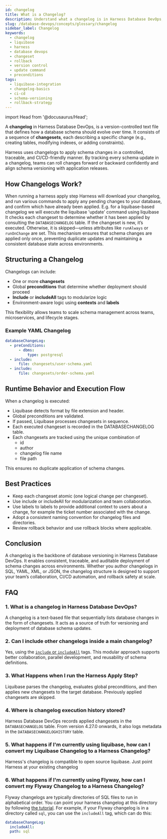 ```yaml
---
id: changelog
title: What is a Changelog?
description: Understand what a changelog is in Harness Database DevOps, how it works with Liquibase, and how to structure it effectively for CI/CD, version control, and rollback automation.
slug: /database-devops/concepts/glossary/changelog
sidebar_label: Changelog
keywords: 
  - changelog
  - liquibase
  - harness
  - database devops
  - changeset
  - rollback
  - version control
  - update command
  - preconditions
tags:
  - liquibase-integration
  - changelog-basics
  - ci-cd
  - schema-versioning
  - rollback-strategy
---
```


import Head from '@docusaurus/Head';

<Head>
  <meta name="title" content="Understanding Changelogs in Harness Database DevOps" data-rh="title"/>
  <meta
    name="description"
    content="Understand what a changelog is in Harness Database DevOps, how it works with Liquibase, and how to structure it effectively for CI/CD, version control, and rollback automation."
  />
  <script type="application/ld+json">
    {`
      {
        "@context": "https://schema.org",
        "@type": "FAQPage",
        "mainEntity": [
          {
            "@type": "Question",
            "name": "What is a changelog in Liquibase?",
            "acceptedAnswer": {
              "@type": "Answer",
              "text": "A changelog is a text-based file that sequentially lists database changes in the form of changesets. It acts as a source of truth for versioning and deployment of database schema updates."
            }
          },
          {
            "@type": "Question",
            "name": "What formats can I use for Liquibase changelogs?",
            "acceptedAnswer": {
              "@type": "Answer",
              "text": "Liquibase changelogs can be written in SQL, XML, YAML, or JSON. Liquibase Pro users can also use formatted MongoDB syntax."
            }
          },
          {
            "@type": "Question",
            "name": "Can I include other changelogs inside a main changelog?",
            "acceptedAnswer": {
              "@type": "Answer",
              "text": "Yes, using the include or includeAll tags. This modular approach supports better collaboration, parallel development, and reusability of schema definitions."
            }
          },
          {
            "@type": "Question",
            "name": "What happens when I run the Liquibase update command?",
            "acceptedAnswer": {
              "@type": "Answer",
              "text": "Liquibase parses the changelog, evaluates global preconditions, and then applies new changesets to the target database. Previously applied changesets are skipped."
            }
          },
          {
            "@type": "Question",
            "name": "Where is changelog execution history stored?",
            "acceptedAnswer": {
              "@type": "Answer",
              "text": "Liquibase records applied changesets in the DATABASECHANGELOG table. From version 4.27.0 onwards, it also logs metadata in the DATABASECHANGELOGHISTORY table."
            }
          }
        ]
      }
    `}
  </script>
</Head>

A **changelog** in Harness Database DevOps, is a version-controlled text file that defines how a database schema should evolve over time. It consists of a sequence of **changesets**, each describing a specific change (e.g., creating tables, modifying indexes, or adding constraints).

Harness uses changelogs to apply schema changes in a controlled, traceable, and CI/CD-friendly manner. By tracking every schema update in a changelog, teams can roll changes forward or backward confidently and align schema versioning with application releases.

## How Changelogs Work?

When running a harness apply step Harness will download your changelog, and run various commands to apply any pending changes to your database, and confirm which have already been applied. E.g. for a liquibase-based changelog we will execute the liquibase 'update' command using liquibase It checks each changeset to determine whether it has been applied by consulting the `DATABASECHANGELOG` table. If the changeset is new, it’s executed. Otherwise, it is skipped—unless attributes like `runAlways` or `runOnChange` are set. This mechanism ensures that schema changes are applied only once, preventing duplicate updates and maintaining a consistent database state across environments.

## Structuring a Changelog

Changelogs can include:

- One or more **changesets**
- Global **preconditions** that determine whether deployment should proceed
- **Include** or **includeAll** tags to modularize logic
- Environment-aware logic using **contexts** and **labels**

This flexibility allows teams to scale schema management across teams, microservices, and lifecycle stages.

### Example YAML Changelog

```yaml
databaseChangeLog:
  - preConditions:
      - dbms:
          type: postgresql
  - include:
      file: changesets/user-schema.yaml
  - include:
      file: changesets/order-schema.yaml
```

## Runtime Behavior and Execution Flow

When a changelog is executed:

- Liquibase detects format by file extension and header.
- Global preconditions are validated.
- If passed, Liquibase processes changesets in sequence.
- Each executed changeset is recorded in the DATABASECHANGELOG table.
- Each changesets are tracked using the unique combination of
  - id
  - author
  - changelog file name
  - file path

This ensures no duplicate application of schema changes.

## Best Practices

- Keep each changeset atomic (one logical change per changeset).
- Use include or includeAll for modularization and team collaboration.
- Use labels to labels to provide additional context to users about a change, for example the ticket number associated with the change.
- Adopt a consistent naming convention for changelog files and directories.
- Review rollback behavior and use rollback blocks where applicable.

## Conclusion

A changelog is the backbone of database versioning in Harness Database DevOps. It enables consistent, traceable, and auditable deployment of schema changes across environments. Whether you author changelogs in SQL, YAML, XML, or JSON, the changelog structure is designed to support your team’s collaboration, CI/CD automation, and rollback safety at scale.

## FAQ

### 1. What is a changelog in Harness Database DevOps?
A changelog is a text-based file that sequentially lists database changes in the form of changesets. It acts as a source of truth for versioning and deployment of database schema updates.

### 2. Can I include other changelogs inside a main changelog?
Yes, using the [`include` or `includeAll`](../organizing-sql-files#include-and-includeall-tags) tags. This modular approach supports better collaboration, parallel development, and reusability of schema definitions.

### 3. What Happens when I run the Harness Apply Step?
Liquibase parses the changelog, evaluates global preconditions, and then applies new changesets to the target database. Previously applied changesets are skipped.

### 4. Where is changelog execution history stored?
Harness Database DevOps records applied changesets in the `DATABASECHANGELOG` table. From version 4.27.0 onwards, it also logs metadata in the `DATABASECHANGELOGHISTORY` table.

### 5. What happens if I'm currently using liquibase, how can I convert my Liquibase Changelog to a Harness Changelog?

Harness's changelog is compatible to open source liquibase. Just point Harness at your existing changelog

### 6. What happens if I'm currently using Flyway, how can I convert my Flyway Changelog to a Harness Changelog?

Flyway changelogs are typically directories of SQL files to run in alphabetical order. You can point your harness changelog at this directory by following [the tutorial](../../get-started/build-a-changelog). For example, if your Flyway changelog is in a directory called `sql`, you can use the `includeAll` tag, which can do this:

```yaml
databaseChangeLog:
  includeAll:
  path: sql
```